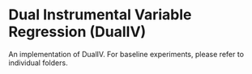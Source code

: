 # Dual Instrumental Variable Regression (DualIV)
An implementation of DualIV. For baseline experiments, please refer to individual folders.
